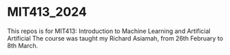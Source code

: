 # MIT413_2024
This repos is for MIT413: Introduction to Machine Learning and Artificial Artificial
The course was taught my Richard Asiamah, from 26th February to 8th March.

